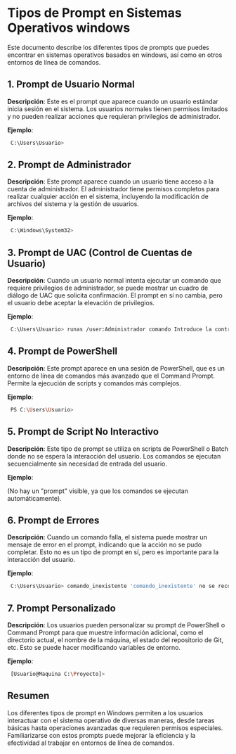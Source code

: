 # Tipos de Prompt en Sistemas Operativos windows


Este documento describe los diferentes tipos de prompts que puedes encontrar en sistemas operativos basados en windows, así como en otros entornos de línea de comandos.


## 1. Prompt de Usuario Normal

**Descripción**: Este es el prompt que aparece cuando un usuario estándar inicia sesión en el sistema. Los usuarios normales tienen permisos limitados y no pueden realizar acciones que requieran privilegios de administrador.

**Ejemplo**:

   ```bash
    C:\Users\Usuario>
   ```


## 2. Prompt de Administrador

**Descripción**: Este prompt aparece cuando un usuario tiene acceso a la cuenta de administrador. El administrador tiene permisos completos para realizar cualquier acción en el sistema, incluyendo la modificación de archivos del sistema y la gestión de usuarios.

**Ejemplo**:

   ```bash
    C:\Windows\System32>  
   ```


## 3. Prompt de UAC (Control de Cuentas de Usuario)

**Descripción**: Cuando un usuario normal intenta ejecutar un comando que requiere privilegios de administrador, se puede mostrar un cuadro de diálogo de UAC que solicita confirmación. El prompt en sí no cambia, pero el usuario debe aceptar la elevación de privilegios.

**Ejemplo**:

   ```bash
    C:\Users\Usuario> runas /user:Administrador comando Introduce la contraseña para Administrador:
   ```


## 4. Prompt de PowerShell

**Descripción**: Este prompt aparece en una sesión de PowerShell, que es un entorno de línea de comandos más avanzado que el Command Prompt. Permite la ejecución de scripts y comandos más complejos.

**Ejemplo**:

   ```bash
    PS C:\Users\Usuario>   
   ``` 


## 5. Prompt de Script No Interactivo

**Descripción**: Este tipo de prompt se utiliza en scripts de PowerShell o Batch donde no se espera la interacción del usuario. Los comandos se ejecutan secuencialmente sin necesidad de entrada del usuario.


**Ejemplo**:

(No hay un "prompt" visible, ya que los comandos se ejecutan automáticamente).



## 6. Prompt de Errores

**Descripción**: Cuando un comando falla, el sistema puede mostrar un mensaje de error en el prompt, indicando que la acción no se pudo completar. Esto no es un tipo de prompt en sí, pero es importante para la interacción del usuario.


**Ejemplo**:

   ```bash
    C:\Users\Usuario> comando_inexistente 'comando_inexistente' no se reconoce como un comando interno o externo, programa o archivo por lotes ejecutable.
   ```


## 7. Prompt Personalizado

**Descripción**: Los usuarios pueden personalizar su prompt de PowerShell o Command Prompt para que muestre información adicional, como el directorio actual, el nombre de la máquina, el estado del repositorio de Git, etc. Esto se puede hacer modificando variables de entorno.


**Ejemplo**:

   ```bash
    [Usuario@Maquina C:\Proyecto]>   
   ```


## Resumen

Los diferentes tipos de prompt en Windows permiten a los usuarios interactuar con el sistema operativo de diversas maneras, desde tareas básicas hasta operaciones avanzadas que requieren permisos especiales. Familiarizarse con estos prompts puede mejorar la eficiencia y la efectividad al trabajar en entornos de línea de comandos.